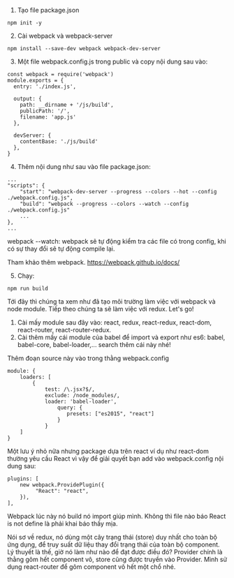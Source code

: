 1. Tạo file package.json

`npm init -y`

2. Cài webpack và webpack-server

`npm install --save-dev webpack webpack-dev-server`

3. Một file webpack.config.js trong public và copy nội dung sau vào:

```
const webpack = require('webpack')
module.exports = {
  entry: './index.js',

  output: {
    path: __dirname + '/js/build',
    publicPath: '/',
    filename: 'app.js'
  },

  devServer: {
    contentBase: './js/build'
  },
}
```

4. Thêm nội dung như sau vào file package.json: 

```
...
"scripts": {
    "start": "webpack-dev-server --progress --colors --hot --config ./webpack.config.js",
    "build": "webpack --progress --colors --watch --config ./webpack.config.js"
    ...
},
...
```
webpack --watch: webpack sẽ tự động kiểm tra các file có trong config, khi có sự thay đổi sẽ tự động compile lại.

Tham khảo thêm webpack.
https://webpack.github.io/docs/

5. Chạy:

`npm run build`


Tới đây thì chúng ta xem như đã tạo môi trường làm việc với webpack và node module. Tiếp theo chúng ta sẽ làm việc với redux. Let's go!

1. Cài mấy module sau đây vào: react, redux, react-redux, react-dom, react-router, react-router-redux.
2. Cài thêm mấy cái module của babel để import và export như es6: babel, babel-core, babel-loader,... search thêm cái này nhé!

Thêm đoạn source này vào trong thằng webpack.config 
```
module: {
	loaders: [
		{
			test: /\.jsx?$/,
			exclude: /node_modules/,
			loader: 'babel-loader',
		        query: {
		           presets: ["es2015", "react"]
		        }
	    	}
	]
}
```
Một lưu ý nhỏ nữa nhưng package dựa trên react ví dụ như react-dom thường yêu cầu React vì vậy để giải quyết bạn add vào webpack.config nội dung sau:
```
plugins: [
    new webpack.ProvidePlugin({
         "React": "react",
    }),
],
```
Webpack lúc này nó build nó import giúp mình. Không thì file nào báo React is not define là phải khai báo thấy mịa.

Nói sơ về redux, nó dùng một cây trạng thái (store) duy nhất cho toàn bộ ứng dụng, để truy suất dữ liệu thay đổi trạng thái của toàn bộ component. Lý thuyết là thế, giờ nó làm như nào để đạt được điều đó? Provider chính là thằng gôm hết component vô, store cũng được truyền vào Provider. Mình sử dụng react-router để gôm component vô hết một chổ nhé.
